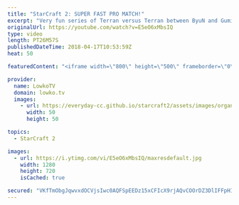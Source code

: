 ```yaml
---
title: "StarCraft 2: SUPER FAST PRO MATCH!"
excerpt: "Very fun series of Terran versus Terran between ByuN and Gumiho. Subscribe for more videos: http://lowko.tv/youtube Professionals cheesing: https://goo.gl/APqMmJ  This is a best-of-3 series of professional StarCraft 2 between two South Korean Terran players. Both are some of the best in their respective"
originalUrl: https://youtube.com/watch?v=E5eO6xMbsIQ
type: video
length: PT26M57S
publishedDateTime: 2018-04-17T10:53:59Z
heat: 50

featuredContent: "<iframe width=\"800\" height=\"500\" frameborder=\"0\" src=\"https://www.youtube.com/embed/E5eO6xMbsIQ\" allow=\"accelerometer; autoplay; encrypted-media; gyroscope; picture-in-picture\" allowfullscreen></iframe>"

provider:
  name: LowkoTV
  domain: lowko.tv
  images:
    - url: https://everyday-cc.github.io/starcraft2/assets/images/organizations/lowko.tv-50x50.jpg
      width: 50
      height: 50

topics:
  - StarCraft 2

images:
  - url: https://i.ytimg.com/vi/E5eO6xMbsIQ/maxresdefault.jpg
    width: 1280
    height: 720
    isCached: true

secured: "VKfTmObgJqwvxdOCVjsIwc0AQFSpEEDz15xCFIcX9rjAQvCOOrDZ3DlIFFpHIPLgN/dW58iIhwrW8nfvLDj70JRrZGhhRIms8lSsSBejtx5Miemgh0LQ9xbVKeMrrI6nf9tQLXtatkZX+Ak7LX03ydpd0JDEHC24iuAWsJxwA2v94ic5PPOaALH187ldk1n1CcDiP2D8nyJUOoY50+/A9fpJoffALg/t8J2Qg5Di76J4v/DObhhmte9nPxn1jwxnRvO2vRNciLQN9c2YqyHOUWRrpKHRj727SBbByG3kJ7NT0fjB3xG0vjmYXj4m7c3SHYBLQeG2gNj0q3d+9vzZkxoo3dZQxorL4fXxgOIQaf08aAyOJZ3AVd8mQbUt3BJrjRYiim/KJ5YUKOD7dYRxN1t+MQ0VD2775mPUuIMbNPI=;HeOtU6VeAe4jtUo3Kma+OA=="
---
```


